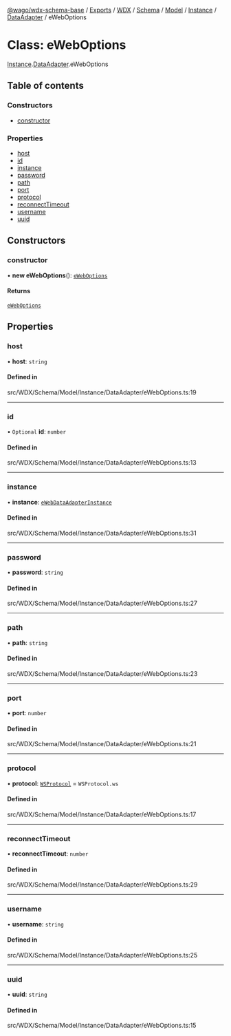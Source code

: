 [@wago/wdx-schema-base](../README.md) / [Exports](../modules.md) / [WDX](../modules/WDX.md) / [Schema](../modules/WDX.Schema.md) / [Model](../modules/WDX.Schema.Model.md) / [Instance](../modules/WDX.Schema.Model.Instance.md) / [DataAdapter](../modules/WDX.Schema.Model.Instance.DataAdapter.md) / eWebOptions

# Class: eWebOptions

[Instance](../modules/WDX.Schema.Model.Instance.md).[DataAdapter](../modules/WDX.Schema.Model.Instance.DataAdapter.md).eWebOptions

## Table of contents

### Constructors

- [constructor](WDX.Schema.Model.Instance.DataAdapter.eWebOptions.md#constructor)

### Properties

- [host](WDX.Schema.Model.Instance.DataAdapter.eWebOptions.md#host)
- [id](WDX.Schema.Model.Instance.DataAdapter.eWebOptions.md#id)
- [instance](WDX.Schema.Model.Instance.DataAdapter.eWebOptions.md#instance)
- [password](WDX.Schema.Model.Instance.DataAdapter.eWebOptions.md#password)
- [path](WDX.Schema.Model.Instance.DataAdapter.eWebOptions.md#path)
- [port](WDX.Schema.Model.Instance.DataAdapter.eWebOptions.md#port)
- [protocol](WDX.Schema.Model.Instance.DataAdapter.eWebOptions.md#protocol)
- [reconnectTimeout](WDX.Schema.Model.Instance.DataAdapter.eWebOptions.md#reconnecttimeout)
- [username](WDX.Schema.Model.Instance.DataAdapter.eWebOptions.md#username)
- [uuid](WDX.Schema.Model.Instance.DataAdapter.eWebOptions.md#uuid)

## Constructors

### constructor

• **new eWebOptions**(): [`eWebOptions`](WDX.Schema.Model.Instance.DataAdapter.eWebOptions.md)

#### Returns

[`eWebOptions`](WDX.Schema.Model.Instance.DataAdapter.eWebOptions.md)

## Properties

### host

• **host**: `string`

#### Defined in

src/WDX/Schema/Model/Instance/DataAdapter/eWebOptions.ts:19

___

### id

• `Optional` **id**: `number`

#### Defined in

src/WDX/Schema/Model/Instance/DataAdapter/eWebOptions.ts:13

___

### instance

• **instance**: [`eWebDataAdapterInstance`](WDX.Schema.Model.Instance.DataAdapter.eWebDataAdapterInstance.md)

#### Defined in

src/WDX/Schema/Model/Instance/DataAdapter/eWebOptions.ts:31

___

### password

• **password**: `string`

#### Defined in

src/WDX/Schema/Model/Instance/DataAdapter/eWebOptions.ts:27

___

### path

• **path**: `string`

#### Defined in

src/WDX/Schema/Model/Instance/DataAdapter/eWebOptions.ts:23

___

### port

• **port**: `number`

#### Defined in

src/WDX/Schema/Model/Instance/DataAdapter/eWebOptions.ts:21

___

### protocol

• **protocol**: [`WSProtocol`](../enums/WDX.Schema.Model.Instance.WSProtocol.md) = `WSProtocol.ws`

#### Defined in

src/WDX/Schema/Model/Instance/DataAdapter/eWebOptions.ts:17

___

### reconnectTimeout

• **reconnectTimeout**: `number`

#### Defined in

src/WDX/Schema/Model/Instance/DataAdapter/eWebOptions.ts:29

___

### username

• **username**: `string`

#### Defined in

src/WDX/Schema/Model/Instance/DataAdapter/eWebOptions.ts:25

___

### uuid

• **uuid**: `string`

#### Defined in

src/WDX/Schema/Model/Instance/DataAdapter/eWebOptions.ts:15
